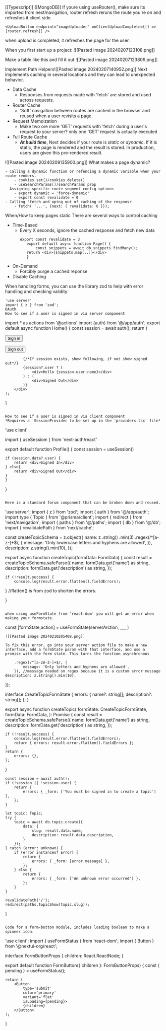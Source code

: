 [[Typescript]] [[MongoDB]]
If youre using useRouter(), make sure its imported from next/navigation, router refresh reruns the route you're on and refreshes it client side.
```
<UploadButton endpoint="imageUploader" onClientUploadComplete={() => {router.refresh}} />
```
when upload is completed, it refreshes the page for the user.

When you first start up a project:
![[Pasted image 20240207123108.png]]

Make a table like this and fill it out
![[Pasted image 20240207123809.png]]

Implement Path Helpers![[Pasted image 20240207140952.png]]
Next implements caching in several locations and they can lead to unexpected behavior.

- Data Cache
	- Responses from requests made with 'fetch' are stored and used across requests.
- Router Cache
	- 'Soft' navigation between routes are cached in the browser and reused when a user revisits a page.
- Request Memoization
	- Make two ore more 'GET' requests with 'fetch' during a user's request to your server? only one 'GET' request is actually executed 
- Full Route Cache
	- **_At build time_**, Next decides if your route is _static_ or _dynamic_. If it is static, the page is rendered and the result is stored. In production, users are given this pre-rendered result. 


![[Pasted image 20240209135900.png]]
What makes a page dynamic?
```
- Calling a dynamic function or refencing a dynamic variable when your route renders.
	- cookies.set()/cookies.delete()
	- useSearchParams()/searchParams prop
- Assigning specific route segment config options
	- export dynamic = 'force-dynamic'
	- export const revalidate = 0
- Calling 'fetch and optng out of caching of the responsr
	- fetch( '...', {next: { revalidate: 0 }});
```

When/How to keep pages static
There are several ways to control caching

- Time-Based
	- Every X seconds, ignore the cached response and fetch new data
		 ```
		 export const revalidate = 3
		    export default async function Page() {
			    const snippets = await db.snippets.findMany();
			return <div>{snippets.map(..)}</div>
		    }
		 ```
- On-Demand
	- Forcibly purge a cached reponse
- Disable Caching

When handling forms, you can use the library zod to help with error handling and checking validity
```
'use server'
import { z } from 'zod';
OAuth
How to see if a user is signed in via server component
```
import * as actions from '@actions'
import {auth} from '@/app/auth';
export default async function Home() {
	const session = await auth();
	return (
		<div>
			<form action={actions.signIn}>
				<Button type='submit'>Sign in</Button>
			</form>
			<form action={actions.signOut}>
				<Button type='submit'>Sign out</Button>
			</form>

			{/*If session exists, show following, if not show signed out*/}
			{session?.user ? (
				<div>Hello {session.user.name}</div>
			) : (
				<div>Signed Out</div>
			)}
		</div>
	);
}
```

How to see if a user is signed in via client component
*Requires a 'SessionProvider to be set up in the 'providers.tsx' file*

```
'use client'

import  { useSessiom } from 'next-auth/react'

export default function Profile() {
	const session = useSession()

	if (session.data?.user) {
		return <div>Signed In</div>
	} else{
		return <div>Signed Out</div>
	}
	}
}
```

Here is a standard forum component that can be broken down and reused.
```
'use server';
import { z } from 'zod';
import { auth } from '@/app/auth';
import type { Topic } from '@prisma/client';
import { redirect } from 'next/navigation';
import { paths } from '@/paths';
import { db } from '@/db';
import { revalidatePath } from 'next/cache';

const createTopicSchema = z.object({
	name: z
		.string()
		.min(3)
		.regex(/^[a-z-]+$/, {
			message: 'Only lowercase letters and hyphens are allowed',
		}),
	description: z.string().min(10),
});

export async function createTopic(formData: FormData) {
	const result = createTopicSchema.safeParse({
		name: formData.get('name') as string,
		description: formData.get('description') as string,
   });

	if (!result.success) {
		console.log(result.error.flatten().fieldErrors);
   } //flatten() is from zod to shorten the errors.
   
}

```

when using useFormState from 'react-dom' you will get an error when making your formstate.
```
const [formState,action] = useFormState(serverArction, ___ )
```
![[Pasted image 20240210205408.png]]

To fix this error, go into your server action file to make a new interface, add a formState param with that interface, and use a promise with the form state. This turns the function asynchronous 
```

		.regex(/^[a-zA-Z-]+$/, {
			message: 'Only letters and hyphens are allowed',
		}), //message needed on regex because it is a custom error message
	description: z.string().min(10),
});

interface CreateTopicFormState {
	errors: {
		name?: string[];
		description?: string[];
	};
}

export async function createTopic(
	formState: CreateTopicFormState,
	formData: FormData,
): Promise<CreateTopicFormState> {
	const result = createTopicSchema.safeParse({
		name: formData.get('name') as string,
		description: formData.get('description') as string,
	});

	if (!result.success) {
		console.log(result.error.flatten().fieldErrors);
		return { errors: result.error.flatten().fieldErrors };
	}
	return {
		errors: {},
	};
}

	const session = await auth();
	if (!session || !session.user) {
		return {
			errors: { _form: ['You must be signed in to create a topic'] },
		};
	}

	let topic: Topic;
	try {
		topic = await db.topic.create({
			data: {
				slug: result.data.name,
				description: result.data.description,
			}
		});
	} catch (error: unknown) {
		if (error instanceof Error) {
			return {
				errors: { _form: [error.message] },
			};
		} else {
			return {
				errors: { _form: ['An unknown error occurred'] },
			};
		}
	}

	revalidatePath('/');
	redirect(paths.topicShow(topic.slug));
}

```

Code for a form-button module, includes loading boolean to make a spinner icon.
```
'use client';
import { useFormStatus } from 'react-dom';
import { Button } from '@nextui-org/react';

interface FormButtonProps {
	children: React.ReactNode;
}

export default function FormButton({ children }: FormButtonProps) {
	const { pending } = useFormStatus();

	return (
		<Button
			type='submit'
			color='primary'
			variant='flat'
			isLoading={pending}>
			{children}
		</Button>
	);
}

```
